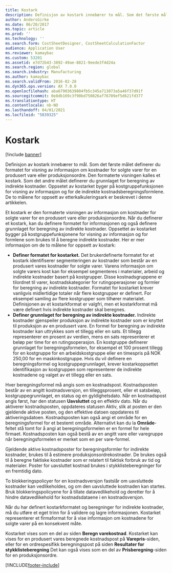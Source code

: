 ```yaml
---
title: Kostark
description: Definisjon av kostark innebærer to mål. Som det første målet definerer du formatet for visning av informasjon om kostnader for solgte varer for en produsert vare eller produksjonsordre. Den formaterte visningen kalles et kostark. Som det andre målet definerer du grunnlaget for beregning av indirekte kostnader. Oppsetet av kostarket byger på kostgruppefunksjonen for visning av informasjon og for de indirekte kostnadsberegningsformlene. De to målene for oppsett av etterkalkuleringsark er beskrevet i denne artikkelen.
author: AndersGirke
ms.date: 06/20/2017
ms.topic: article
ms.prod: ''
ms.technology: ''
ms.search.form: CostSheetDesigner, CostSheetCalculationFactor
audience: Application User
ms.reviewer: kamaybac
ms.custom: 53201
ms.assetid: e7d72b43-3892-49ae-8821-9eede3f4d24a
ms.search.region: global
ms.search.industry: Manufacturing
ms.author: kamaybac
ms.search.validFrom: 2016-02-28
ms.dyn365.ops.version: AX 7.0.0
ms.openlocfilehash: aba67903639804fb5c345a713073a5a46f37d91f
ms.sourcegitcommit: 0e8db169c3f90bd750826af76709ef5d621fd377
ms.translationtype: HT
ms.contentlocale: nb-NO
ms.lasthandoff: 04/01/2021
ms.locfileid: "5839325"
---
```

# <a name="costing-sheets"></a>Kostark

[!include [banner](../includes/banner.md)]

Definisjon av kostark innebærer to mål. Som det første målet definerer du formatet for visning av informasjon om kostnader for solgte varer for en produsert vare eller produksjonsordre. Den formaterte visningen kalles et kostark. Som det andre målet definerer du grunnlaget for beregning av indirekte kostnader. Oppsetet av kostarket byger på kostgruppefunksjonen for visning av informasjon og for de indirekte kostnadsberegningsformlene. De to målene for oppsett av etterkalkuleringsark er beskrevet i denne artikkelen. 

Et kostark er den formaterte visningen av informasjon om kostnader for solgte varer for en produsert vare eller produksjonsordre. Når du definerer et kostark, kan du definere formatet for informasjonen og også definere grunnlaget for beregning av indirekte kostnader. Oppsettet av kostarket bygger på kostgruppefunksjonene for visning av informasjon og for formlene som brukes til å beregne indirekte kostnader. Her er mer informasjon om de to målene for oppsett av kostark:
-   **Definer formatet for kostarket.** Det brukerdefinerte formatet for et kostark identifiserer segmenteringen av kostnader som består av en produsert vares kostnader for solgte varer. Varens informasjon om solgte varers kost kan for eksempel segmenteres i materialer, arbeid og indirekte kostnader basert på kostgrupper. Disse kostnadsgruppene er tilordnet til varer, kostnadskategorier for rutingoperasjoner og formler for beregning av indirekte kostnader. Formatet for kostarket krever vanligvis midlertidige totaler når flere kostgrupper er definert. For eksempel samling av flere kostgrupper som tilhører materialet. Definisjonen av et kostarkformat er valgfri, men et kostarkformat må være definert hvis indirekte kostnader skal beregnes.
-   **Definer grunnlaget for beregning av indirekte kostnader.** Indirekte kostnader gjenspeiler produksjon av indirekte kostnader som er knyttet til produksjon av en produsert vare. En formel for beregning av indirekte kostnader kan uttrykkes som et tillegg eller en sats. Et tillegg representerer en prosent av verdien, mens en sats representerer et beløp per time for en rutingsoperasjon. En kostgruppe definerer grunnlaget for beregningsformelen, for eksempel et 100 prosent tillegg for en kostgruppe for en arbeidskostgruppe eller en timespris på NOK 250,00 for en maskinkostgruppe. Hvis du vil definere en beregningsformel og kostgruppegrunnlaget, krever kostarkoppsettet identifikasjon av kostgruppen som representerer de indirekte kostnadene og valget av et tillegg eller en sats.

Hver beregningsformel må angis som en kostnadspost. Kostnadsposten består av en angitt kostnadsversjon, en tilleggsprosent, eller et satsbeløp, kostgruppegrunnlaget, en status og en gyldighetsdato. Når en kostnadspost angis først, har den statusen **Uavsluttet** og en effektiv dato. Når du aktiverer kostnadsposten, oppdateres statusen Aktiv, slik at posten er den gjeldende aktive posten, og den effektive datoen oppdateres til aktiveringsdatoen. Kostnadsposten kan også angi et område for en beregningsformel for et bestemt område. Alternativt kan du la **Område**-feltet stå tomt for å angi at beregningsformelen er en formel for hele firmaet. Kostnadsposten kan også bestå av en angitt vare eller varegruppe når beregningsformelen er merket som en per vare-formel. 

Gjeldende aktive kostnadsposter for beregningsformler for indirekte kostnader, brukes til å estimere produksjonsordrekostnader. De brukes også til å beregne faktiske kostnader som er relatert til faktisk forbruk av tid og materialer. Poster for uavsluttet kostnad brukes i stykklisteberegninger for en fremtidig dato. 

To blokkeringspolicyer for en kostnadsversjon fastslår om uavsluttede kostnader kan vedlikeholdes, og om den uavsluttede kostnaden kan startes. Bruk blokkeringspolicyene for å tillate datavedlikehold og deretter for å hindre datavedlikehold for kostnadsdataene i en kostnadsversjon. 

Når du har definert kostarkformatet og beregninger for indirekte kostnader, må du utføre et eget trinn for å validere og lagre informasjonen. Kostarket representerer et firmaformat for å vise informasjon om kostnadene for solgte varer på en konsekvent måte. 

Kostarket vises som en del av siden **Beregn varekostnad**. Kostarket kan vises for en produsert vares beregnede kostnadspost på **Varepris**-siden, eller for en ordrespesifikk beregningspost på siden **Resultater for stykklisteberegning**  Det kan også vises som en del av **Prisberegning**-siden for en produksjonsordre.







[!INCLUDE[footer-include](../../includes/footer-banner.md)]